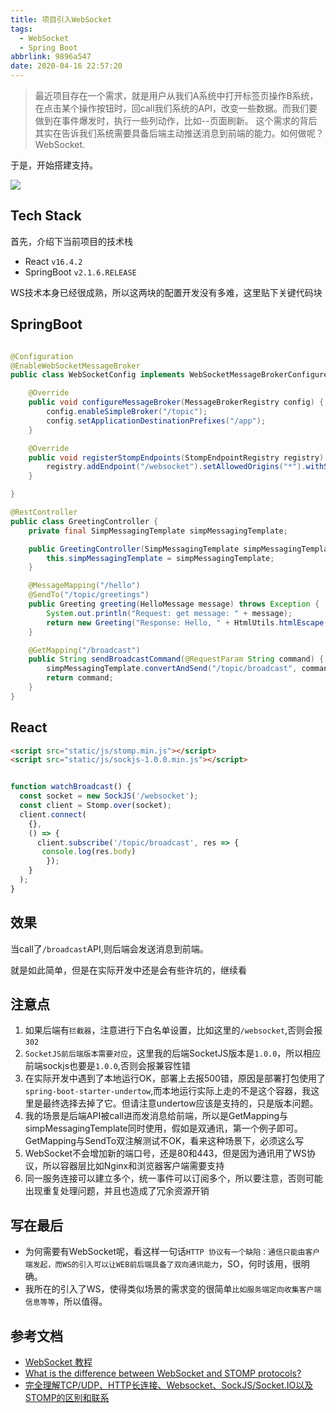 ```yaml
---
title: 项目引入WebSocket
tags:
  - WebSocket
  - Spring Boot
abbrlink: 9896a547
date: 2020-04-16 22:57:20
---
```

> 最近项目存在一个需求，就是用户从我们A系统中打开标签页操作B系统，在点击某个操作按钮时，回call我们系统的API，改变一些数据。而我们要做到在事件爆发时，执行一些列动作，比如--页面刷新。
这个需求的背后其实在告诉我们系统需要具备后端主动推送消息到前端的能力。如何做呢？WebSocket.

于是，开始搭建支持。

![](https://static.1991421.cn/2020/2020-04-16-235427.png)

## Tech Stack

首先，介绍下当前项目的技术栈

- React `v16.4.2`
- SpringBoot `v2.1.6.RELEASE`

WS技术本身已经很成熟，所以这两块的配置开发没有多难，这里贴下关键代码块

## SpringBoot

```java

@Configuration
@EnableWebSocketMessageBroker
public class WebSocketConfig implements WebSocketMessageBrokerConfigurer {

    @Override
    public void configureMessageBroker(MessageBrokerRegistry config) {
        config.enableSimpleBroker("/topic");
        config.setApplicationDestinationPrefixes("/app");
    }

    @Override
    public void registerStompEndpoints(StompEndpointRegistry registry) {
        registry.addEndpoint("/websocket").setAllowedOrigins("*").withSockJS();
    }

}
```

```java
@RestController
public class GreetingController {
    private final SimpMessagingTemplate simpMessagingTemplate;

    public GreetingController(SimpMessagingTemplate simpMessagingTemplate) {
        this.simpMessagingTemplate = simpMessagingTemplate;
    }

    @MessageMapping("/hello")
    @SendTo("/topic/greetings")
    public Greeting greeting(HelloMessage message) throws Exception {
        System.out.println("Request: get message: " + message);
        return new Greeting("Response: Hello, " + HtmlUtils.htmlEscape(message.getName()) + "!");
    }

    @GetMapping("/broadcast")
    public String sendBroadcastCommand(@RequestParam String command) {
        simpMessagingTemplate.convertAndSend("/topic/broadcast", command);
        return command;
    }
}
```


## React

```html
<script src="static/js/stomp.min.js"></script>
<script src="static/js/sockjs-1.0.0.min.js"></script>
```


```typescript

function watchBroadcast() {
  const socket = new SockJS('/websocket');
  const client = Stomp.over(socket);
  client.connect(
    {},
    () => {
      client.subscribe('/topic/broadcast', res => {
       console.log(res.body)
        });
    }
  );
}
```

## 效果
当call了`/broadcast`API,则后端会发送消息到前端。

就是如此简单，但是在实际开发中还是会有些许坑的，继续看

## 注意点

1. 如果后端有`拦截器`，注意进行下白名单设置，比如这里的`/websocket`,否则会报`302`
2. `SocketJS前后端版本需要对应`，这里我的后端SocketJS版本是`1.0.0`，所以相应前端sockjs也要是`1.0.0`,否则会报兼容性错
3. 在实际开发中遇到了本地运行OK，部署上去报500错，原因是部署打包使用了`spring-boot-starter-undertow`,而本地运行实际上走的不是这个容器，我这里是最终选择去掉了它。但请注意undertow应该是支持的，只是版本问题。
4. 我的场景是后端API被call进而发消息给前端，所以是GetMapping与simpMessagingTemplate同时使用，假如是双通讯，第一个例子即可。GetMapping与SendTo双注解测试不OK，看来这种场景下，必须这么写
5. WebSocket不会增加新的端口号，还是80和443，但是因为通讯用了WS协议，所以容器层比如Nginx和浏览器客户端需要支持
6.  同一服务连接可以建立多个，统一事件可以订阅多个，所以要注意，否则可能出现重复处理问题，并且也造成了冗余资源开销

## 写在最后
- 为何需要有WebSocket呢，看这样一句话`HTTP 协议有一个缺陷：通信只能由客户端发起，而WS的引入可以让WEB前后端具备了双向通讯能力`，SO，何时该用，很明确。
- 我所在的引入了WS，使得类似场景的需求变的很简单`比如服务端定向收集客户端信息等等`，所以值得。


## 参考文档
- [WebSocket 教程](http://www.ruanyifeng.com/blog/2017/05/websocket.html)
- [What is the difference between WebSocket and STOMP protocols?](https://stackoverflow.com/questions/40988030/what-is-the-difference-between-websocket-and-stomp-protocols/48373153)
- [完全理解TCP/UDP、HTTP长连接、Websocket、SockJS/Socket.IO以及STOMP的区别和联系](https://juejin.im/post/5da95a745188252ba420ab39#comment)
